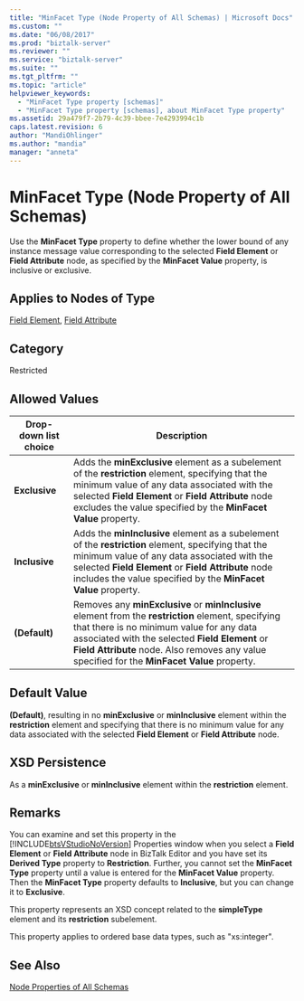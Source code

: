 ```yaml
---
title: "MinFacet Type (Node Property of All Schemas) | Microsoft Docs"
ms.custom: ""
ms.date: "06/08/2017"
ms.prod: "biztalk-server"
ms.reviewer: ""
ms.service: "biztalk-server"
ms.suite: ""
ms.tgt_pltfrm: ""
ms.topic: "article"
helpviewer_keywords: 
  - "MinFacet Type property [schemas]"
  - "MinFacet Type property [schemas], about MinFacet Type property"
ms.assetid: 29a479f7-2b79-4c39-bbee-7e4293994c1b
caps.latest.revision: 6
author: "MandiOhlinger"
ms.author: "mandia"
manager: "anneta"
---
```

# MinFacet Type (Node Property of All Schemas)
Use the **MinFacet Type** property to define whether the lower bound of any instance message value corresponding to the selected **Field Element** or **Field Attribute** node, as specified by the **MinFacet Value** property, is inclusive or exclusive.  
  
## Applies to Nodes of Type  
 [Field Element](../core/field-element-node-properties.md), [Field Attribute](../core/field-attribute-node-properties.md)  
  
## Category  
 Restricted  
  
## Allowed Values  
  
|Drop-down list choice|Description|  
|----------------------------|-----------------|  
|**Exclusive**|Adds the **minExclusive** element as a subelement of the **restriction** element, specifying that the minimum value of any data associated with the selected **Field Element** or **Field Attribute** node excludes the value specified by the **MinFacet Value** property.|  
|**Inclusive**|Adds the **minInclusive** element as a subelement of the **restriction** element, specifying that the minimum value of any data associated with the selected **Field Element** or **Field Attribute** node includes the value specified by the **MinFacet Value** property.|  
|**(Default)**|Removes any **minExclusive** or **minInclusive** element from the **restriction** element, specifying that there is no minimum value for any data associated with the selected **Field Element** or **Field Attribute** node. Also removes any value specified for the **MinFacet Value** property.|  
  
## Default Value  
 **(Default)**, resulting in no **minExclusive** or **minInclusive** element within the **restriction** element and specifying that there is no minimum value for any data associated with the selected **Field Element** or **Field Attribute** node.  
  
## XSD Persistence  
 As a **minExclusive** or **minInclusive** element within the **restriction** element.  
  
## Remarks  
 You can examine and set this property in the [!INCLUDE[btsVStudioNoVersion](../includes/btsvstudionoversion-md.md)] Properties window when you select a **Field Element** or **Field Attribute** node in BizTalk Editor and you have set its **Derived Type** property to **Restriction**. Further, you cannot set the **MinFacet Type** property until a value is entered for the **MinFacet Value** property. Then the **MinFacet Type** property defaults to **Inclusive**, but you can change it to **Exclusive**.  
  
 This property represents an XSD concept related to the **simpleType** element and its **restriction** subelement.  
  
 This property applies to ordered base data types, such as "xs:integer".  
  
## See Also  
 [Node Properties of All Schemas](../core/node-properties-of-all-schemas.md)